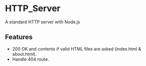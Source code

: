 # HTTP_Server

A standard HTTP server with Node.js

## Features

* 200 OK and contents if valid HTML files are asked (index.html & about.html).
* Handle 404 route.